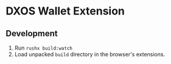 # DXOS Wallet Extension

## Development

1. Run `rushx build:watch`
2. Load unpacked `build` directory in the browser's extensions.
